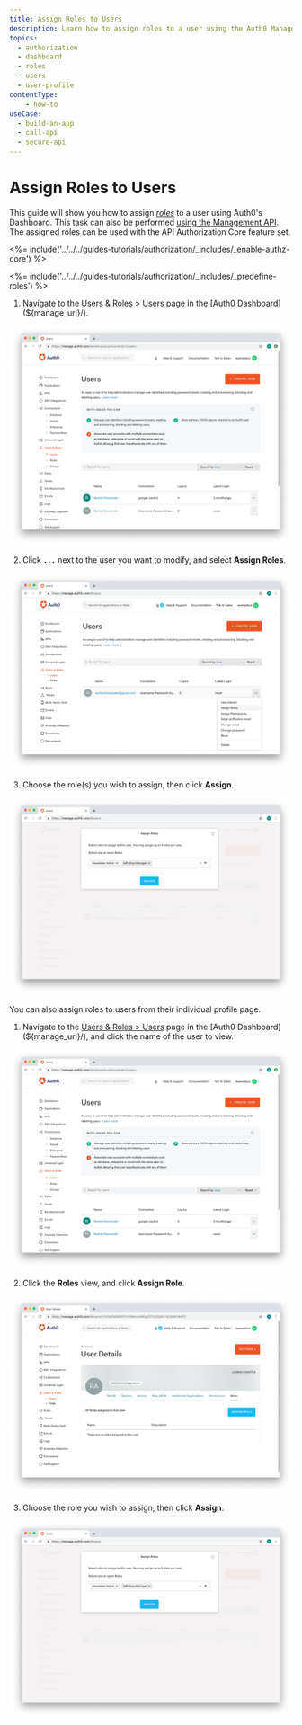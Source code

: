 ```yaml
---
title: Assign Roles to Users
description: Learn how to assign roles to a user using the Auth0 Management Dashboard. For use with Auth0's API Authorization Core feature set.
topics:
  - authorization
  - dashboard
  - roles
  - users
  - user-profile
contentType: 
    - how-to
useCase:
  - build-an-app
  - call-api
  - secure-api
---
```

# Assign Roles to Users

This guide will show you how to assign <dfn data-key="role">[roles](/authorization/concepts/rbac)</dfn> to a user using Auth0's Dashboard. This task can also be performed [using the Management API](/api/management/guides/users/assign-roles-users). The assigned roles can be used with the API Authorization Core feature set.

<%= include('../../../guides-tutorials/authorization/_includes/_enable-authz-core') %>

<%= include('../../../guides-tutorials/authorization/_includes/_predefine-roles') %>

1. Navigate to the [Users & Roles > Users](${manage_url}/#/users) page in the [Auth0 Dashboard](${manage_url}/). 

![View Users](/media/articles/authorization/user-list.png)

2. Click **`...`** next to the user you want to modify, and select **Assign Roles**.

![Select Assign Roles](/media/articles/authorization/user-list-assign-roles.png)

3. Choose the role(s) you wish to assign, then click **Assign**.

![Assign Role](/media/articles/authorization/user-assign-roles.png)


You can also assign roles to users from their individual profile page.

1. Navigate to the [Users & Roles > Users](${manage_url}/#/users) page in the [Auth0 Dashboard](${manage_url}/), and click the name of the user to view.

![Select User](/media/articles/authorization/user-list.png)

2. Click the **Roles** view, and click **Assign Role**.

![View Roles](/media/articles/authorization/user-prof-empty-roles.png)

3. Choose the role you wish to assign, then click **Assign**.

![Assign Role](/media/articles/authorization/user-assign-roles.png)